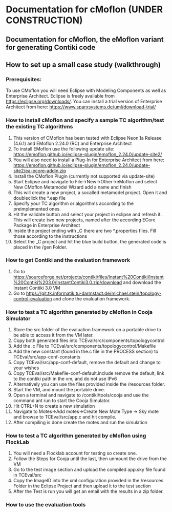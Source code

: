 # Documentation for cMoflon (UNDER CONSTRUCTION)
Documentation for cMoflon, the eMoflon variant for generating Contiki code
----
## How to set up a small case study (walkthrough)

### Prerequisites:
To use CMoflon you will need Eclipse with Modeling Components as well as Enterprise Architect. Eclipse is freely available from https://eclipse.org/downloads/. You can install a trial version of Enterprise Architect from here: https://www.sparxsystems.de/uml/download-trial/

### How to install cMoflon and specify a sample TC algorithm/test the existing TC algorithms
1. This version of CMoflon has been tested with Eclipse Neon.1a Release (4.6.1) and EMoflon 2.24.0 (RC) and Enterprise Architect
1. To install EMoflon use the following update site: https://emoflon.github.io/eclipse-plugin/emoflon_2.24.0/update-site2/
1. You will also need to install a Plug-In for Enterprise Architect from here: https://emoflon.github.io/eclipse-plugin/emoflon_2.24.0/update-site2/ea-ecore-addin.zip
1. Install the CMoflon Plugin (currently not supported via update-site)
1. Start Eclipse and navigate to File->New->Other->eMoflon and select New CMoflon Metamodel Wizard add a name and finish
1. This will create a new project, a socalled metamodel project. Open it and doubleclick the *.eap file
1. Specify your TC algorithm or algorithms according to the preimplemented ones.
1. Hit the validate button and select your project in eclipse and refresh it. This will create two new projects, named after the according ECore Package in Enterprise Architect
1. Inside the project ending with _C there are two *.properties files. Fill those according to the instructions
1. Select the _C project and hit the blue build button, the generated code is placed in the /gen Folder.

### How to get Contiki and the evaluation framework
1. Go to https://sourceforge.net/projects/contiki/files/Instant%20Contiki/Instant%20Contiki%203.0/InstantContiki3.0.zip/download and download the Instant Contiki 3.0 VM 
1. Go to https://git.tk.informatik.tu-darmstadt.de/michael.stein/topology-control-evaluation and clone the evaluation framework.

### How to test a TC algorithm generated by cMoflon in Cooja Simulator
1. Store the src folder of the evaluation framework on a portable drive to be able to access it from the VM later.
1. Copy both generated files into TCEval/src/components/topologycontrol
1. Add the .c File to TCEval/src/components/topologycontrol/Makefile
1. Add the new constant (found in the.c file in the PROCESS section) to TCEval/src/app-conf-constants
1. Copy TCEval/src/app-conf-default, remove the default and change to your wishes
1. Copy TCEval/src/Makefile-conf-default.include remove the default, link to the contiki path in the vm, and do not use IPv6
1. Alternatively you can use the files provided inside the /resources folder.
1. Start the VM, and mount the portable drive.
1. Open a terminal and navigate to /contiki/tools/cooja and use the command ant run to start the Cooja Simulator.
1. Hit CTRL+N to create a new simulation
1. Navigate to Motes->Add motes->Create New Mote Type -> Sky mote and browse to TCEval/src/app.c and hit compile.
1. After compiling is done create the motes and run the simulation

### How to test a TC algorithm generated by cMoflon using FlockLab
1. You will need a Flocklab account for testing so create one.
1. Follow the Steps for Cooja until the last, then unmount the drive from the VM
1. Go to the test image section and upload the compiled app.sky file found in TCEval/src
1. Copy the ImageID into the xml configuration provided in the /resources Folder in the Eclipse Project and then upload it to the test section
1. After the Test is run you will get an email with the results in a zip folder.

### How to use the evaluation tools